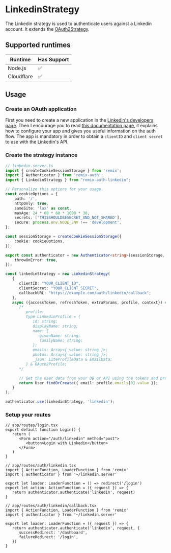 # LinkedinStrategy

The Linkedin strategy is used to authenticate users against a Linkedin account. It extends the [OAuth2Strategy](https://github.com/sergiodxa/remix-auth-oauth2).

## Supported runtimes

| Runtime    | Has Support |
| ---------- | ----------- |
| Node.js    | ✅          |
| Cloudflare | ✅          |


## Usage

### Create an OAuth application

First you need to create a new application in the [Linkedin's developers page](https://developer.linkedin.com/). Then I encourage you to read [this documentation page](https://docs.microsoft.com/en-us/linkedin/shared/authentication/authorization-code-flow?tabs=HTTPS#prerequisites), it explains how to configure your app and gives you useful information on the auth flow.
The app is mandatory in order to obtain a `clientID` and `client secret` to use with the Linkedin's API.

### Create the strategy instance

```ts
// linkedin.server.ts
import { createCookieSessionStorage } from 'remix';
import { Authenticator } from 'remix-auth';
import { LinkedinStrategy } from "remix-auth-linkedin";

// Personalize this options for your usage.
const cookieOptions = {
	path: '/',
	httpOnly: true,
	sameSite: 'lax' as const,
	maxAge: 24 * 60 * 60 * 1000 * 30,
	secrets: ['THISSHOULDBESECRET_AND_NOT_SHARED'],
	secure: process.env.NODE_ENV !== 'development',
};

const sessionStorage = createCookieSessionStorage({
	cookie: cookieOptions,
});

export const authenticator = new Authenticator<string>(sessionStorage, {
	throwOnError: true,
});

const linkedinStrategy = new LinkedinStrategy(
   {
      clientID: "YOUR_CLIENT_ID",
      clientSecret: "YOUR_CLIENT_SECRET",
      callbackURL: "https://example.com/auth/linkedin/callback";
   },
   async ({accessToken, refreshToken, extraParams, profile, context}) => {
      /*
         profile:
         type LinkedinProfile = {
            id: string;
            displayName: string;
            name: {
               givenName: string;
               familyName: string;
            };
            emails: Array<{ value: string }>;
            photos: Array<{ value: string }>;
            _json: LiteProfileData & EmailData;
         } & OAuth2Profile;
      */

      // Get the user data from your DB or API using the tokens and profile
      return User.findOrCreate({ email: profile.emails[0].value });
   }
);

authenticator.use(linkedinStrategy, 'linkedin');
```

### Setup your routes

```tsx
// app/routes/login.tsx
export default function Login() {
   return (
      <Form action="/auth/linkedin" method="post">
         <button>Login with Linkedin</button>
      </Form>
   )
}
```

```tsx
// app/routes/auth/linkedin.tsx
import { ActionFunction, LoaderFunction } from 'remix'
import { authenticator } from '~/linkedin.server'

export let loader: LoaderFunction = () => redirect('/login')
export let action: ActionFunction = ({ request }) => {
   return authenticator.authenticate('linkedin', request)
}
```

```tsx
// app/routes/auth/linkedin/callback.tsx
import { ActionFunction, LoaderFunction } from 'remix'
import { authenticator } from '~/linkedin.server'

export let loader: LoaderFunction = ({ request }) => {
   return authenticator.authenticate('linkedin', request, {
      successRedirect: '/dashboard',
      failureRedirect: '/login',
   })
}
```